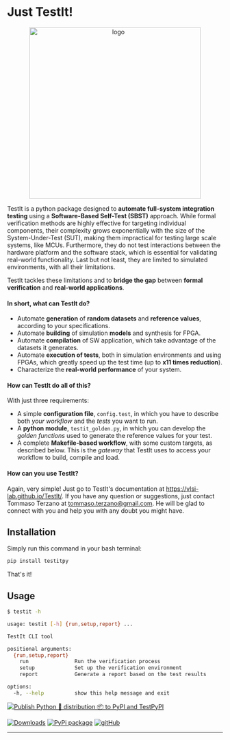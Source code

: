 # Just TestIt!

<p align="center">
  <img src="https://github.com/user-attachments/assets/2742f7fa-ac6b-46e5-bdfa-09131c2f9ccc" alt="logo"  width="400" />
</p>


TestIt is a python package designed to **automate full-system integration testing** using a **Software-Based Self-Test (SBST)** approach.
While formal verification methods are highly effective for targeting individual components, their complexity grows exponentially with the size of the System-Under-Test (SUT), making them impractical for testing large scale systems, like MCUs.
Furthermore, they do not test interactions between the hardware platform and the software stack, which is essential for validating real-world functionality.
Last but not least, they are limited to simulated environments, with all their limitations. 

TestIt tackles these limitations and to **bridge the gap** between **formal verification** and **real-world applications**.

#### In short, what can TestIt do?
- Automate **generation** of **random datasets** and **reference values**, according to your specifications.
- Automate **building** of simulation **models** and synthesis for FPGA.
- Automate **compilation** of SW application, which take advantage of the datasets it generates.
- Automate **execution of tests**, both in simulation environments and using FPGAs, which greatly speed up the test time (up to **x11 times reduction**).
- Characterize the **real-world performance** of your system.

#### How can TestIt do all of this? 
With just three requirements:
- A simple **configuration file**, `config.test`, in which you have to describe both *your workflow* and the *tests* you want to run.
- A **python module**, `testit_golden.py`, in which you can develop the *golden functions* used to generate the reference values for your test.
- A complete **Makefile-based workflow**, with some custom targets, as described below. This is the *gateway* that TestIt uses to access your workflow to build, compile and load.

#### How can you use TestIt?
Again, very simple! Just go to TestIt's documentation at https://vlsi-lab.github.io/TestIt/.
If you have any question or suggestions, just contact Tommaso Terzano at tommaso.terzano@gmail.com.
He will be glad to connect with you and help you with any doubt you might have.

## Installation

Simply run this command in your bash terminal:

```bash
pip install testitpy
```

That's it!

## Usage

```bash
$ testit -h

usage: testit [-h] {run,setup,report} ...

TestIt CLI tool

positional arguments:
  {run,setup,report}
    run               Run the verification process
    setup             Set up the verification environment
    report            Generate a report based on the test results

options:
  -h, --help          show this help message and exit
```

[![Publish Python 🐍 distribution 📦 to PyPI and TestPyPI](https://github.com/vlsi-lab/TestIt/actions/workflows/release.yml/badge.svg)](https://github.com/vlsi-lab/TestIt/actions/workflows/release.yml)

[![Downloads](https://img.shields.io/badge/dynamic/json.svg?label=downloads&url=https%3A%2F%2Fpypistats.org%2Fapi%2Fpackages%2Ftestitpy%2Frecent&query=data.last_month&colorB=brightgreen&suffix=%2FMonth)](https://pypistats.org/packages/testitpy)  [![PyPi package](https://img.shields.io/badge/PyPi%20package-blue?style=flat&logo=https://pypi.org/static/images/logo-small.8998e9d1.svg&link=https://pypi.org/project/testitpy/)](https://pypi.org/project/testitpy/)  [![gitHub](https://img.shields.io/badge/gitHub-green?style=flat&link=https://github.com/vlsi-lab/TestIt)](https://github.com/vlsi-lab/TestIt)

---

